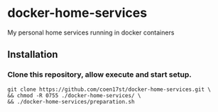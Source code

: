 # docker-home-services
My personal home services running in docker containers

## Installation
### Clone this repository, allow execute and start setup.
```
git clone https://github.com/coen17st/docker-home-services.git \
&& chmod -R 0755 ./docker-home-services/ \
&& ./docker-home-services/preparation.sh
```
